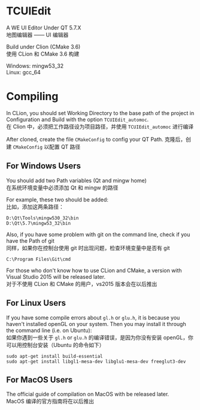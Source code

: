# TCUIEdit
A WE UI Editor Under QT 5.7.X  
地图编辑器 —— UI 编辑器

Build under Clion (CMake 3.6)  
使用 CLion 和 CMake 3.6 构建

Windows: mingw53_32  
Linux: gcc_64


# Compiling

In CLion, you should set Working Directory to the base path of the project in Configuration and Build with the option `TCUIEdit_automoc`.  
在 Clion 中，必须把工作路径设为项目路径，并使用 `TCUIEdit_automoc` 进行编译

After cloned, create the file `CMakeConfig` to config your QT Path.
克隆后，创建 `CMakeConfig` 以配置 QT 路径

## For Windows Users

You should add two Path variables (Qt and mingw home)  
在系统环境变量中必须添加 Qt 和 mingw 的路径

For example, these two should be added:  
比如，添加这两条路径：

```
D:\Qt\Tools\mingw530_32\bin
D:\Qt\5.7\mingw53_32\bin
```

Also, if you have some problem with git on the command line, check if you have the Path of git  
同样，如果你在控制台使用 git 时出现问题，检查环境变量中是否有 git

```
C:\Program Files\Git\cmd
```

For those who don't know how to use CLion and CMake, a version with Visual Studio 2015 will be released later.  
对于不使用 CLion 和 CMake 的用户，vs2015 版本会在以后推出

## For Linux Users

If you have some compile errors about `gl.h` or `glu.h`, it is because you haven't installed openGL on your system. Then you may install it through the command line (i.e. on Ubuntu):  
如果你遇到一些关于 `gl.h` or `glu.h` 的编译错误，是因为你没有安装 openGL，你可以用控制台安装（Ubuntu 的命令如下）

```
sudo apt-get install build-essential
sudo apt-get install libgl1-mesa-dev libglu1-mesa-dev freeglut3-dev
```

## For MacOS Users

The official guide of compilation on MacOS with be released later.  
MacOS 编译的官方指南将在以后推出
